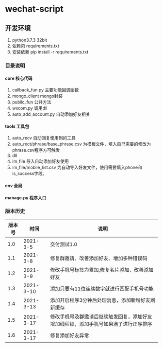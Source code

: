 # wechat-script
## 开发环境
1. python3.7.3 32bit
2. 依赖包 requirements.txt
3. 安装依赖 pip install -r requirements.txt

### 目录说明
#### core 核心代码
1. callback_fun.py 主要功能回调函数
2. mongo_client mongo封装
3. pubilc_fun 公共方法
4. wxcom.py 调用dll
5. auto_add_account.py 自动添加好友相关
#### tools 工具包
1. auto_recv 自动回复使用到的工具
2. auto_rect/phrase/base_phrase.csv 为模板文件，填入自己需要的修改为phrase.csv程序方可触发
2. dll
3. im_file 导入自动添加好友使用
4. im_file/mobile_list.csv 为自动导入好友文件，使用需要填入phone和is_success字段。
#### env 全局
#### manage.py 程序入口

### 版本历史
| 版本号 | 时间 | 说明 |
|----|----|----|
|1.0|2021-3-5|交付测试1.0|
|1.1|2021-3-8|修复群邀请、改善添加好友、增加多种错误码|
|1.2|2021-3-9|修改手机号标签为累加,修复名片添加，改善添加好友|
|1.3|2021-3-10|添加只要有11位连续数字就进行匹配手机号功能|
|1.4|2021-3-13|添加开启程序3分钟后处理消息，添加新增好友刷新缓存|
|1.5|2021-3-17|修改手机号及群邀请后继续触发回复，添加好友增加线程锁，添加手机号如果满了进行正序排序|
|1.6|2021-3-17|修复添加好友异常|